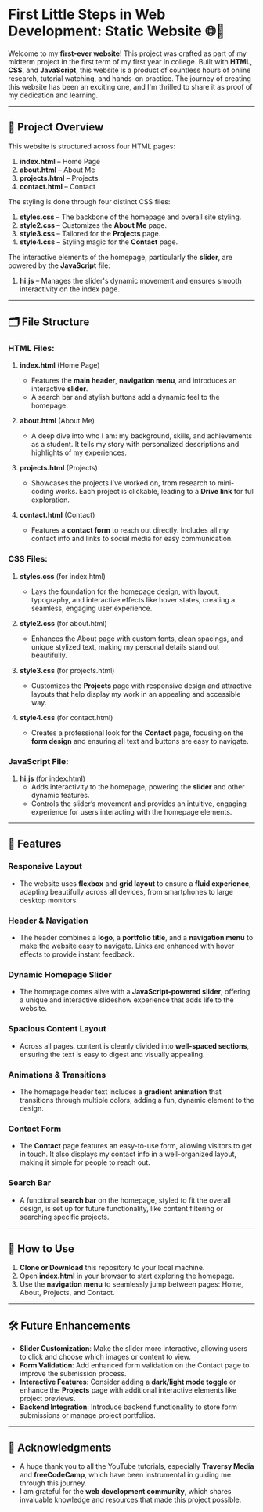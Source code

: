 # First Little Steps in Web Development: Static Website 🌐🌟

Welcome to my **first-ever website**! This project was crafted as part of my midterm project in the first term of my first year in college. Built with **HTML**, **CSS**, and **JavaScript**, this website is a product of countless hours of online research, tutorial watching, and hands-on practice. The journey of creating this website has been an exciting one, and I'm thrilled to share it as proof of my dedication and learning.

---

## 🚀 Project Overview

This website is structured across four HTML pages:
1. **index.html** – Home Page
2. **about.html** – About Me
3. **projects.html** – Projects
4. **contact.html** – Contact

The styling is done through four distinct CSS files:
1. **styles.css** – The backbone of the homepage and overall site styling.
2. **style2.css** – Customizes the **About Me** page.
3. **style3.css** – Tailored for the **Projects** page.
4. **style4.css** – Styling magic for the **Contact** page.

The interactive elements of the homepage, particularly the **slider**, are powered by the **JavaScript** file:
1. **hi.js** – Manages the slider's dynamic movement and ensures smooth interactivity on the index page.

---

## 🗂️ File Structure

### HTML Files:
1. **index.html** (Home Page)
   - Features the **main header**, **navigation menu**, and introduces an interactive **slider**.
   - A search bar and stylish buttons add a dynamic feel to the homepage.

2. **about.html** (About Me)
   - A deep dive into who I am: my background, skills, and achievements as a student. It tells my story with personalized descriptions and highlights of my experiences.

3. **projects.html** (Projects)
   - Showcases the projects I’ve worked on, from research to mini-coding works. Each project is clickable, leading to a **Drive link** for full exploration.

4. **contact.html** (Contact)
   - Features a **contact form** to reach out directly. Includes all my contact info and links to social media for easy communication.

### CSS Files:
1. **styles.css** (for index.html)
   - Lays the foundation for the homepage design, with layout, typography, and interactive effects like hover states, creating a seamless, engaging user experience.

2. **style2.css** (for about.html)
   - Enhances the About page with custom fonts, clean spacings, and unique stylized text, making my personal details stand out beautifully.

3. **style3.css** (for projects.html)
   - Customizes the **Projects** page with responsive design and attractive layouts that help display my work in an appealing and accessible way.

4. **style4.css** (for contact.html)
   - Creates a professional look for the **Contact** page, focusing on the **form design** and ensuring all text and buttons are easy to navigate.

### JavaScript File:
1. **hi.js** (for index.html)
   - Adds interactivity to the homepage, powering the **slider** and other dynamic features.
   - Controls the slider’s movement and provides an intuitive, engaging experience for users interacting with the homepage elements.

---

## 💎 Features

### **Responsive Layout**
- The website uses **flexbox** and **grid layout** to ensure a **fluid experience**, adapting beautifully across all devices, from smartphones to large desktop monitors.

### **Header & Navigation**
- The header combines a **logo**, a **portfolio title**, and a **navigation menu** to make the website easy to navigate. Links are enhanced with hover effects to provide instant feedback.

### **Dynamic Homepage Slider**
- The homepage comes alive with a **JavaScript-powered slider**, offering a unique and interactive slideshow experience that adds life to the website.

### **Spacious Content Layout**
- Across all pages, content is cleanly divided into **well-spaced sections**, ensuring the text is easy to digest and visually appealing.

### **Animations & Transitions**
- The homepage header text includes a **gradient animation** that transitions through multiple colors, adding a fun, dynamic element to the design.

### **Contact Form**
- The **Contact** page features an easy-to-use form, allowing visitors to get in touch. It also displays my contact info in a well-organized layout, making it simple for people to reach out.

### **Search Bar**
- A functional **search bar** on the homepage, styled to fit the overall design, is set up for future functionality, like content filtering or searching specific projects.

---

## 🚀 How to Use

1. **Clone or Download** this repository to your local machine.
2. Open **index.html** in your browser to start exploring the homepage.
3. Use the **navigation menu** to seamlessly jump between pages: Home, About, Projects, and Contact.

---

## 🛠️ Future Enhancements

- **Slider Customization**: Make the slider more interactive, allowing users to click and choose which images or content to view.
- **Form Validation**: Add enhanced form validation on the Contact page to improve the submission process.
- **Interactive Features**: Consider adding a **dark/light mode toggle** or enhance the **Projects** page with additional interactive elements like project previews.
- **Backend Integration**: Introduce backend functionality to store form submissions or manage project portfolios.

---

## 🙏 Acknowledgments

- A huge thank you to all the YouTube tutorials, especially **Traversy Media** and **freeCodeCamp**, which have been instrumental in guiding me through this journey.
- I am grateful for the **web development community**, which shares invaluable knowledge and resources that made this project possible.
